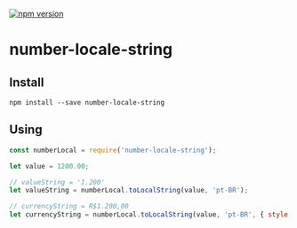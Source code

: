 [![npm version](https://d25lcipzij17d.cloudfront.net/badge.svg?id=js&type=6&v=0.2.1&x2=0)](https://badge.fury.io/js/number-locale-string)


# number-locale-string

## Install

`npm install --save number-locale-string`


## Using

```javascript
const numberLocal = require('number-locale-string');

let value = 1200.00;

// valueString = '1.200'
let valueString = numberLocal.toLocalString(value, 'pt-BR');

// currencyString = R$1.200,00
let currencyString = numberLocal.toLocalString(value, 'pt-BR', { style: 'currency', currency: 'brl' });
```
